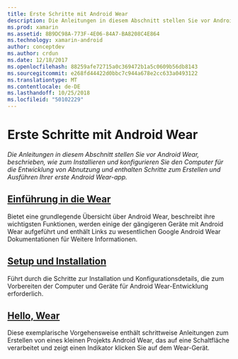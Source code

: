 ```yaml
---
title: Erste Schritte mit Android Wear
description: Die Anleitungen in diesem Abschnitt stellen Sie vor Android Wear, beschrieben, wie zum Installieren und konfigurieren Sie den Computer für die Entwicklung von Abnutzung und enthalten Schritte zum Erstellen und Ausführen Ihrer erste Android Wear-app.
ms.prod: xamarin
ms.assetid: 8B9DC98A-773F-4E06-84A7-BA8208C4E864
ms.technology: xamarin-android
author: conceptdev
ms.author: crdun
ms.date: 12/18/2017
ms.openlocfilehash: 88259afe72715a0c369472b1a5c0609b56db8143
ms.sourcegitcommit: e268fd44422d0bbc7c944a678e2cc633a0493122
ms.translationtype: MT
ms.contentlocale: de-DE
ms.lasthandoff: 10/25/2018
ms.locfileid: "50102229"
---
```

# <a name="get-started-with-android-wear"></a>Erste Schritte mit Android Wear

_Die Anleitungen in diesem Abschnitt stellen Sie vor Android Wear, beschrieben, wie zum Installieren und konfigurieren Sie den Computer für die Entwicklung von Abnutzung und enthalten Schritte zum Erstellen und Ausführen Ihrer erste Android Wear-app._

## <a name="introduction-to-wearandroidwearget-startedintro-to-wearmd"></a>[Einführung in die Wear](~/android/wear/get-started/intro-to-wear.md)

Bietet eine grundlegende Übersicht über Android Wear, beschreibt ihre wichtigsten Funktionen, werden einige der gängigeren Geräte mit Android Wear aufgeführt und enthält Links zu wesentlichen Google Android Wear Dokumentationen für Weitere Informationen.

## <a name="setup--installationandroidwearget-startedinstallationmd"></a>[Setup und Installation](~/android/wear/get-started/installation.md)

Führt durch die Schritte zur Installation und Konfigurationsdetails, die zum Vorbereiten der Computer und Geräte für Android Wear-Entwicklung erforderlich.

## <a name="hello-wearandroidwearget-startedhello-wearmd"></a>[Hello, Wear](~/android/wear/get-started/hello-wear.md)

Diese exemplarische Vorgehensweise enthält schrittweise Anleitungen zum Erstellen von eines kleinen Projekts Android Wear, das auf eine Schaltfläche verarbeitet und zeigt einen Indikator klicken Sie auf dem Wear-Gerät.
